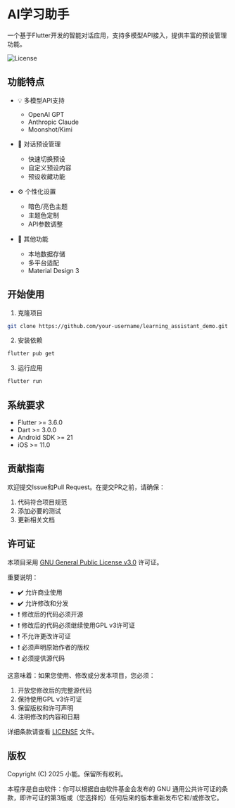 # AI学习助手

一个基于Flutter开发的智能对话应用，支持多模型API接入，提供丰富的预设管理功能。

![License](https://img.shields.io/github/license/xiaonengya/learning_assistant_demo)

## 功能特点

- 💡 多模型API支持
  - OpenAI GPT
  - Anthropic Claude
  - Moonshot/Kimi
  
- 📝 对话预设管理
  - 快速切换预设
  - 自定义预设内容
  - 预设收藏功能

- ⚙️ 个性化设置
  - 暗色/亮色主题
  - 主题色定制
  - API参数调整

- 🔄 其他功能
  - 本地数据存储
  - 多平台适配
  - Material Design 3

## 开始使用

1. 克隆项目
```bash
git clone https://github.com/your-username/learning_assistant_demo.git
```

2. 安装依赖
```bash
flutter pub get
```

3. 运行应用
```bash
flutter run
```

## 系统要求

- Flutter >= 3.6.0
- Dart >= 3.0.0
- Android SDK >= 21
- iOS >= 11.0

## 贡献指南

欢迎提交Issue和Pull Request。在提交PR之前，请确保：

1. 代码符合项目规范
2. 添加必要的测试
3. 更新相关文档

## 许可证

本项目采用 [GNU General Public License v3.0](https://www.gnu.org/licenses/gpl-3.0.html) 许可证。

重要说明：
- ✔️ 允许商业使用
- ✔️ 允许修改和分发
- ❗ 修改后的代码必须开源
- ❗ 修改后的代码必须继续使用GPL v3许可证
- ❗ 不允许更改许可证
- ❗ 必须声明原始作者的版权
- ❗ 必须提供源代码

这意味着：如果您使用、修改或分发本项目，您必须：
1. 开放您修改后的完整源代码
2. 保持使用GPL v3许可证
3. 保留版权和许可声明
4. 注明修改的内容和日期

详细条款请查看 [LICENSE](LICENSE) 文件。

## 版权

Copyright (C) 2025 小能。保留所有权利。

本程序是自由软件：你可以根据自由软件基金会发布的 GNU 通用公共许可证的条款，即许可证的第3版或（您选择的）任何后来的版本重新发布它和/或修改它。
